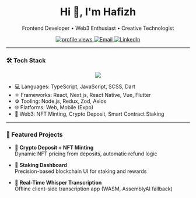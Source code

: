 <h1 align="center">Hi 👋, I'm Hafizh</h1>
<p align="center">Frontend Developer • Web3 Enthusiast • Creative Technologist</p>

<p align="center">
  <a href="https://github.com/nostredelica">
    <img src="https://komarev.com/ghpvc/?username=hafizh-frontend&label=Profile+Views&color=blue&style=flat" alt="profile views"/>
  </a>
  <a href="mailto:hahafizhmaulana@gmail.com">
    <img alt="Email" src="https://img.shields.io/badge/email-contact-blue?style=flat-square&logo=gmail">
  </a>
  <a href="https://linkedin.com/in/hafizhmaulana">
    <img alt="LinkedIn" src="https://img.shields.io/badge/LinkedIn-blue?style=flat-square&logo=linkedin">
  </a>
</p>

---

### 🛠️ Tech Stack

<p align="center">
  <img src="https://skillicons.dev/icons?i=ts,js,react,nextjs,nodejs,flutter,tailwind,scss,redux,vite,vue,wasm" />
</p>

- 💻 Languages: TypeScript, JavaScript, SCSS, Dart  
- ⚛️ Frameworks: React, Next.js, React Native, Vue, Flutter  
- ⚙️ Tooling: Node.js, Redux, Zod, Axios  
- 🌐 Platforms: Web, Mobile (Expo)
- 🔐 Web3: NFT Minting, Crypto Deposit, Smart Contract Staking

---

### 🚀 Featured Projects

- 🔁 **Crypto Deposit + NFT Minting**  
  Dynamic NFT pricing from deposits, automatic refund logic

- 🧱 **Staking Dashboard**  
  Precision-based blockchain UI for staking and rewards

- 🧠 **Real-Time Whisper Transcription**  
  Offline client-side transcription app (WASM, AssemblyAI fallback)

<!--
**nostredelica/nostredelica** is a ✨ _special_ ✨ repository because its `README.md` (this file) appears on your GitHub profile.

Here are some ideas to get you started:

- 🔭 I’m currently working on ...
- 🌱 I’m currently learning ...
- 👯 I’m looking to collaborate on ...
- 🤔 I’m looking for help with ...
- 💬 Ask me about ...
- 📫 How to reach me: ...
- 😄 Pronouns: ...
- ⚡ Fun fact: ...
-->
